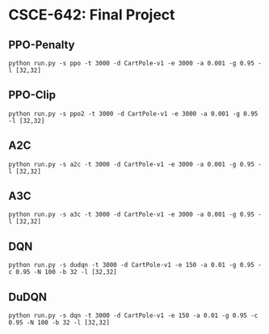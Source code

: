 # CSCE-642: Final Project

## PPO-Penalty
`python run.py -s ppo -t 3000 -d CartPole-v1 -e 3000 -a 0.001 -g 0.95 -l [32,32]`
## PPO-Clip
`python run.py -s ppo2 -t 3000 -d CartPole-v1 -e 3000 -a 0.001 -g 0.95 -l [32,32]`
## A2C
`python run.py -s a2c -t 3000 -d CartPole-v1 -e 3000 -a 0.001 -g 0.95 -l [32,32]`
## A3C
`python run.py -s a3c -t 3000 -d CartPole-v1 -e 3000 -a 0.001 -g 0.95 -l [32,32]`
## DQN
`python run.py -s dudqn -t 3000 -d CartPole-v1 -e 150 -a 0.01 -g 0.95 -c 0.95 -N 100 -b 32 -l [32,32]`
## DuDQN
`python run.py -s dqn -t 3000 -d CartPole-v1 -e 150 -a 0.01 -g 0.95 -c 0.95 -N 100 -b 32 -l [32,32]`
